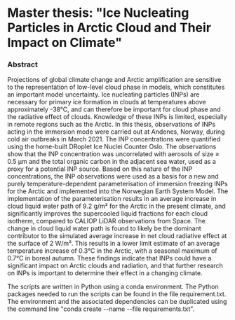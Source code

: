# Master thesis: "Ice Nucleating Particles in Arctic Cloud and Their Impact on Climate"
### Abstract
Projections of global climate change and Arctic amplification are sensitive to the representation of low-level cloud phase in models, which constitutes an important model uncertainty. Ice nucleating particles (INPs) are necessary for primary ice formation in clouds at temperatures above approximately -38°C, and can therefore be important for cloud phase and the radiative effect of clouds. Knowledge of these INPs is limited, especially in remote regions such as the Arctic. In this thesis, observations of INPs acting in the immersion mode were carried out at Andenes, Norway, during cold air outbreaks in March 2021. The INP concentrations were quantified using the home-built DRoplet Ice Nuclei Counter Oslo. The observations show that the INP concentration was uncorrelated with aerosols of size ≥ 0.5 μm and the total organic carbon in the adjacent sea water, used as a proxy for a potential INP source. Based on this nature of the INP concentrations, the INP observations were used as a basis for a new and purely temperature-dependent parameterisation of immersion freezing INPs for the Arctic and implemented into the Norwegian Earth System Model. The implementation of the parameterisation results in an average increase in cloud liquid water path of 9.2 g/m² for the Arctic in the present climate, and significantly improves the supercooled liquid fractions for each cloud isotherm, compared to CALIOP LiDAR observations from Space. The change in cloud liquid water path is found to likely be the dominant contributor to the simulated average increase in net cloud radiative effect at the surface of 2 W/m². This results in a lower limit estimate of an average temperature increase of 0.3°C in the Arctic, with a seasonal maximum of 0.7°C in boreal autumn. These findings indicate that INPs could have a significant impact on Arctic clouds and radiation, and that further research on INPs is important to determine their effect in a changing climate. 

The scripts are written in Python using a conda environment. The Python packages needed to run the scripts can be found in the file requirement.txt. The environment and the associated dependencies can be duplicated using the command line "conda create --name <envname> --file requirements.txt". 
